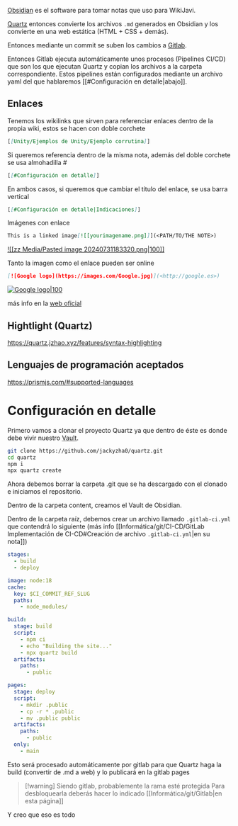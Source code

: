 [Obsidian](https://obsidian.md/) es el software para tomar notas que uso para WikiJavi.

[Quartz](https://quartz.jzhao.xyz/) entonces convierte los archivos `.md` generados en Obsidian y los convierte en una web estática (HTML + CSS + demás).

Entonces mediante un commit se suben los cambios a [Gitlab](https://gitlab.com/JaviAib/wikijavi).

Entonces Gitlab ejecuta automáticamente unos procesos (Pipelines CI/CD) que son los que ejecutan Quartz y copian los archivos a la carpeta correspondiente. Estos pipelines están configurados mediante un archivo yaml del que hablaremos [[#Configuración en detalle|abajo]].
## Enlaces

Tenemos los wikilinks que sirven para referenciar enlaces dentro de la propia wiki, estos se hacen con doble corchete  

```markdown
[[Unity/Ejemplos de Unity/Ejemplo corrutina]]
```

Si queremos referencia dentro de la misma nota, además del doble corchete se usa almohadilla #

```markdown
[[#Configuración en detalle]]
```

En ambos casos, si queremos que cambiar el título del enlace, se usa barra vertical

```markdown
[[#Configuración en detalle|Indicaciones]]
``` 

Imágenes con enlace

```markdown
This is a linked image[![[yourimagename.png]]](<PATH/TO/THE NOTE>)
```

[![[zz Media/Pasted image 20240731183320.png|100]]](<Unity/Ejemplos de Unity/Ejemplo corrutina>)


Tanto la imagen como el enlace pueden ser online
```markdown
[![Google logo](https://images.com/Google.jpg)](<http://google.es>)
```

[![Google logo|100](https://c.clc2l.com/t/g/o/google-A7roaL.jpg)](<http://google.es>)

más info en la [web oficial](https://help.obsidian.md/Linking+notes+and+files/Internal+links#:~:text=To%20link%20to%20a%20heading,to%20Preview%20a%20linked%20file.&text=To%20link%20to%20a%20heading%20in%20another%20note%2C%20add%20a,followed%20by%20the%20heading%20text.)

## Hightlight (Quartz)

https://quartz.jzhao.xyz/features/syntax-highlighting

## Lenguajes de programación aceptados

https://prismjs.com/#supported-languages

# Configuración en detalle

Primero vamos a clonar el proyecto Quartz ya que dentro de éste es donde debe vivir nuestro <abbr title="Traducido como bóveda. Nombre que se le da a la base de conocimiento que generas con Obsidian">Vault</abbr>.

```bash
git clone https://github.com/jackyzha0/quartz.git
cd quartz
npm i
npx quartz create
```

Ahora debemos borrar la carpeta .git que se ha descargado con el clonado e iniciamos el repositorio.

Dentro de la carpeta content, creamos el Vault de Obsidian.

Dentro de la carpeta raíz, debemos crear un archivo llamado `.gitlab-ci.yml` que contendrá lo siguiente (más info [[Informática/git/CI-CD/GitLab Implementación de CI-CD#Creación de archivo `.gitlab-ci.yml`|en su nota]])

```yaml
stages:
  - build
  - deploy

image: node:18
cache:
  key: $CI_COMMIT_REF_SLUG
  paths:
    - node_modules/

build:
  stage: build
  script:
    - npm ci
    - echo "Building the site..."
    - npx quartz build 
  artifacts:
    paths:
      - public

pages:
  stage: deploy
  script:
    - mkdir .public
    - cp -r * .public
    - mv .public public
  artifacts:
    paths:
      - public
  only:
    - main

```

Esto será procesado automáticamente por gitlab para que Quartz haga la build (convertir de .md a web) y lo publicará en la gitlab pages

> [!warning]  Siendo gitlab, probablemente la rama esté protegida
> Para desbloquearla deberás hacer lo indicado [[Informática/git/Gitlab|en esta página]]

Y creo que eso es todo


